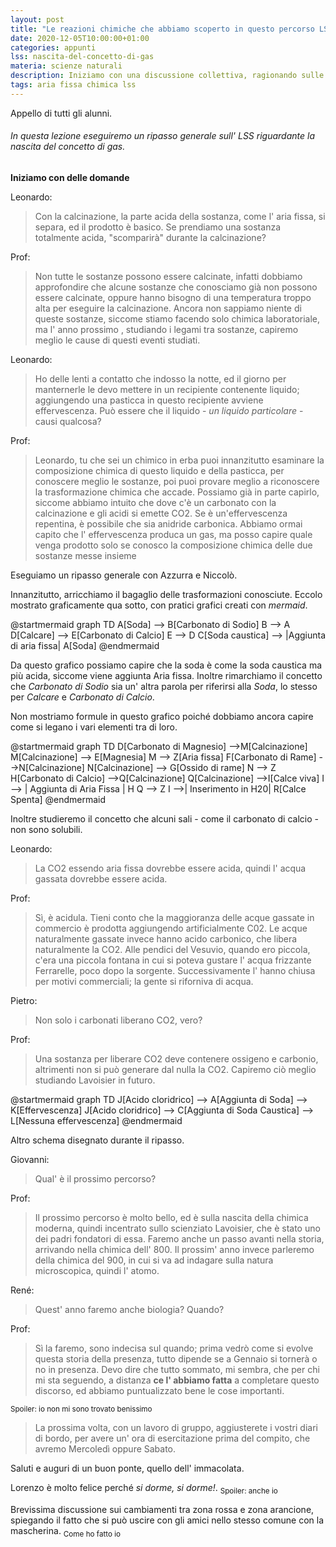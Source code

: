 ```yaml
---
layout: post
title: "Le reazioni chimiche che abbiamo scoperto in questo percorso LSS fino ad ora."
date: 2020-12-05T10:00:00+01:00
categories: appunti
lss: nascita-del-concetto-di-gas
materia: scienze naturali
description: Iniziamo con una discussione collettiva, ragionando sulle domande di Leonardo e Viola, poi eseguiamo un ripasso generale di tutte le trasformazioni chimiche con Azzurra e Niccolò. 
tags: aria fissa chimica lss
---
```

Appello di tutti gli alunni.


###### In questa lezione eseguiremo un ripasso generale sull' LSS riguardante la nascita del concetto di gas.
**Iniziamo con delle domande**


Leonardo: 
> Con la calcinazione, la parte acida della sostanza, come l' aria fissa, si separa, ed il prodotto è basico. Se prendiamo una sostanza totalmente acida, "scomparirà" durante la calcinazione?

Prof: 

> Non tutte le sostanze possono essere calcinate, infatti dobbiamo approfondire che alcune sostanze che conosciamo già non possono essere calcinate, oppure hanno bisogno di una temperatura troppo alta per eseguire la calcinazione. Ancora non sappiamo niente di queste sostanze, siccome stiamo facendo solo chimica laboratoriale, ma l' anno prossimo , studiando i legami tra sostanze, capiremo meglio le cause di questi eventi studiati. 

Leonardo: 
>Ho delle lenti a contatto che indosso la notte, ed il giorno per manternerle le devo mettere in un recipiente contenente liquido; aggiungendo una pasticca in questo recipiente avviene effervescenza. Può essere che il liquido - _un liquido particolare_ - causi qualcosa?

Prof: 
> Leonardo, tu che sei un chimico in erba puoi innanzitutto esaminare la composizione chimica di questo liquido e della pasticca, per conoscere meglio le sostanze, poi puoi provare meglio a riconoscere la trasformazione chimica che accade. Possiamo già in parte capirlo, siccome abbiamo intuito che dove c'è un carbonato con la calcinazione e gli acidi si emette CO2. Se è un'effervescenza repentina, è possibile che sia anidride carbonica. Abbiamo ormai capito che l' effervescenza produca un gas, ma posso capire quale venga prodotto solo se conosco la composizione chimica delle due sostanze messe insieme

Eseguiamo un ripasso generale con Azzurra e Niccolò.

Innanzitutto, arricchiamo il bagaglio delle trasformazioni conosciute.
Eccolo mostrato graficamente qua sotto, con pratici grafici creati con _mermaid_.


@startmermaid
graph TD
  A[Soda] --> B[Carbonato di Sodio]
  B --> A
  D[Calcare] --> E[Carbonato di Calcio]
  E --> D
  C[Soda caustica] --> |Aggiunta di aria fissa| A[Soda]
@endmermaid


Da questo grafico possiamo capire che la soda è come la soda caustica ma più acida, siccome viene aggiunta Aria fissa. Inoltre rimarchiamo il concetto che _Carbonato di Sodio_ sia un' altra parola per riferirsi alla _Soda_, lo stesso per _Calcare_ e _Carbonato di Calcio_.

Non mostriamo formule in questo grafico poiché dobbiamo ancora capire come si legano i vari elementi tra di loro.

@startmermaid
graph TD
  D[Carbonato di Magnesio] -->M[Calcinazione]
  M[Calcinazione] --> E[Magnesia]
  M --> Z[Aria fissa]
  F[Carbonato di Rame] -->N[Calcinazione]
  N[Calcinazione] --> G[Ossido di rame]
  N --> Z
  H[Carbonato di Calcio] -->Q[Calcinazione]
  Q[Calcinazione] -->I[Calce viva]
  I --> | Aggiunta di Aria Fissa | H
  Q --> Z
  I -->| Inserimento in H20| R[Calce Spenta]
@endmermaid

Inoltre studieremo il concetto che alcuni sali - come il carbonato di calcio - non sono solubili.


Leonardo: 
> La CO2 essendo aria fissa dovrebbe essere acida, quindi l' acqua gassata dovrebbe essere acida.

Prof: 

> Sì, è acidula. Tieni conto che la maggioranza delle acque gassate in commercio è prodotta aggiungendo artificialmente C02. Le acque naturalmente gassate invece hanno acido carbonico, che libera naturalmente la CO2. 
Alle pendici del Vesuvio, quando ero piccola, c'era una piccola fontana in cui si poteva gustare l' acqua frizzante Ferrarelle, poco dopo la sorgente. Successivamente l' hanno chiusa per motivi commerciali; la gente si riforniva di acqua. 

Pietro: 
> Non solo i carbonati liberano CO2, vero?

Prof:
> Una sostanza per liberare CO2 deve contenere ossigeno e carbonio, altrimenti non si può generare dal nulla la CO2. Capiremo ciò meglio studiando Lavoisier in futuro. 

@startmermaid
graph TD
  J[Acido cloridrico] --> A[Aggiunta di Soda] --> K[Effervescenza]
  J[Acido cloridrico] --> C[Aggiunta di Soda Caustica] --> L[Nessuna effervescenza]
@endmermaid

Altro schema disegnato durante il ripasso.


Giovanni:
> Qual' è il prossimo percorso?

Prof:
> Il prossimo percorso è molto bello, ed è sulla nascita della chimica moderna, quindi incentrato sullo scienziato Lavoisier, che è stato uno dei padri fondatori di essa. Faremo anche un passo avanti nella storia, arrivando nella chimica dell' 800. Il prossim' anno invece parleremo della chimica del 900, in cui si va ad indagare sulla natura microscopica, quindi l' atomo. 

René:
>Quest' anno faremo anche biologia? Quando?

Prof:
>Sì la faremo, sono indecisa sul quando; prima vedrò come si evolve questa storia della presenza, tutto dipende se a Gennaio si tornerà o no in presenza. Devo dire che tutto sommato, mi sembra, che per chi mi sta seguendo, a distanza **ce l' abbiamo fatta** a completare questo discorso, ed abbiamo puntualizzato bene le cose importanti.

<sub> Spoiler: io non mi sono trovato benissimo </sub>

> La prossima volta, con un lavoro di gruppo, aggiusterete i vostri diari di bordo, per avere un' ora di esercitazione prima del compito, che avremo Mercoledì oppure Sabato.

Saluti e auguri di un buon ponte, quello dell' immacolata. 

Lorenzo è molto felice perché _si dorme, si dorme!_. <sub> Spoiler: anche io </sub>

Brevissima discussione sui cambiamenti tra zona rossa e zona arancione, spiegando il fatto che si può uscire con gli amici nello stesso comune con la mascherina. <sub> Come ho fatto io </sub>
